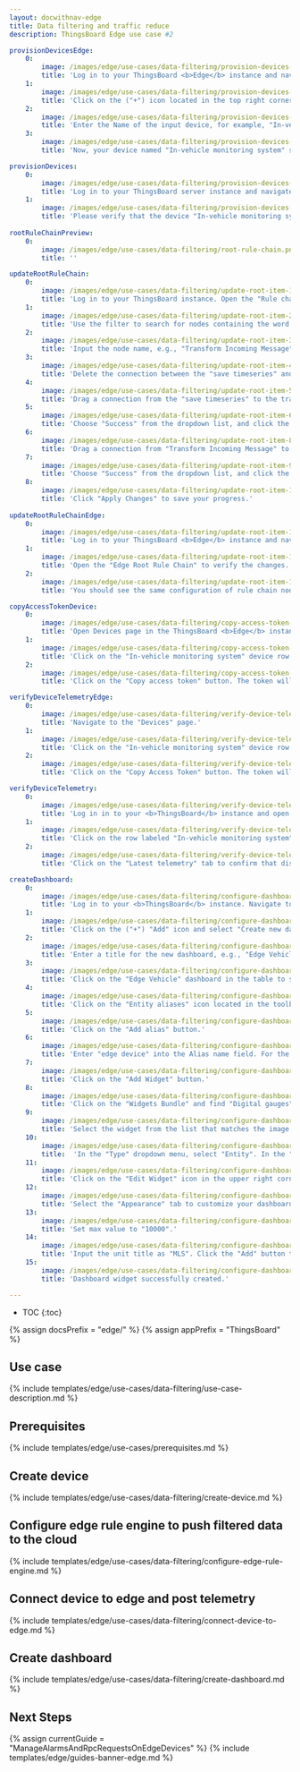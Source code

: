 ```yaml
---
layout: docwithnav-edge
title: Data filtering and traffic reduce
description: ThingsBoard Edge use case #2

provisionDevicesEdge:
    0:
        image: /images/edge/use-cases/data-filtering/provision-devices-item-1.png
        title: 'Log in to your ThingsBoard <b>Edge</b> instance and navigate to the "Devices" page.'
    1:
        image: /images/edge/use-cases/data-filtering/provision-devices-item-2.png 
        title: 'Click on the ("+") icon located in the top right corner. Then, click "Add new device" button.'
    2:
        image: /images/edge/use-cases/data-filtering/provision-devices-item-3.png
        title: 'Enter the Name of the input device, for example, "In-vehicle monitoring system", then click "Add" button.'
    3:
        image: /images/edge/use-cases/data-filtering/provision-devices-item-4.png
        title: 'Now, your device named "In-vehicle monitoring system" should appear in the devices table.'

provisionDevices:    
    0:
        image: /images/edge/use-cases/data-filtering/provision-devices-item-5.png
        title: 'Log in to your ThingsBoard server instance and navigate to the "Devices" page.'
    1:
        image: /images/edge/use-cases/data-filtering/provision-devices-item-6.png
        title: 'Please verify that the device "In-vehicle monitoring system" is listed in the devices list.'
        
rootRuleChainPreview:
    0:
        image: /images/edge/use-cases/data-filtering/root-rule-chain.png
        title: ''

updateRootRuleChain:
    0:
        image: /images/edge/use-cases/data-filtering/update-root-item-1.png
        title: 'Log in to your ThingsBoard instance. Open the "Rule chain templates" page. Navigate to "Edge management" and select "Rule chain templates". Finally, click on "Edge Root Rule Chain".'
    1:
        image: /images/edge/use-cases/data-filtering/update-root-item-2.png
        title: 'Use the filter to search for nodes containing the word "script". Drag the Script node (Transformation) to the rule chain.'
    2:
        image: /images/edge/use-cases/data-filtering/update-root-item-3.png
        title: 'Input the node name, e.g., "Transform Incoming Message" and add the JavaScript code (please copy and paste it from the snippet above) to send further only "distance" readings.'
    3:
        image: /images/edge/use-cases/data-filtering/update-root-item-4.png
        title: 'Delete the connection between the "save timeseries" and "push to cloud" nodes. Select the connection path, then click on the ("X") icon to delete it.'
    4:
        image: /images/edge/use-cases/data-filtering/update-root-item-5.png
        title: 'Drag a connection from the "save timeseries" to the transformation script node.'
    5:
        image: /images/edge/use-cases/data-filtering/update-root-item-6.png
        title: 'Choose "Success" from the dropdown list, and click the "Add" button.'
    6:
        image: /images/edge/use-cases/data-filtering/update-root-item-8.png
        title: 'Drag a connection from "Transform Incoming Message" to the "push to cloud" node.'
    7:
        image: /images/edge/use-cases/data-filtering/update-root-item-9.png
        title: 'Choose "Success" from the dropdown list, and click the "Add" button.'
    8:
        image: /images/edge/use-cases/data-filtering/update-root-item-10.png
        title: 'Click "Apply Changes" to save your progress.'
        
updateRootRuleChainEdge:
    0:
        image: /images/edge/use-cases/data-filtering/update-root-item-11.png
        title: 'Log in to your ThingsBoard <b>Edge</b> instance and navigate to the "Rule chains" page.'
    1:
        image: /images/edge/use-cases/data-filtering/update-root-item-12.png
        title: 'Open the "Edge Root Rule Chain" to verify the changes.'
    2:
        image: /images/edge/use-cases/data-filtering/update-root-item-13.png
        title: 'You should see the same configuration of rule chain nodes as on the cloud.'

copyAccessTokenDevice:
    0:
        image: /images/edge/use-cases/data-filtering/copy-access-token-item-1.png
        title: 'Open Devices page in the ThingsBoard <b>Edge</b> instance.'
    1:
        image: /images/edge/use-cases/data-filtering/copy-access-token-item-2.png
        title: 'Click on the "In-vehicle monitoring system" device row in the table to open device details.'
    2:
        image: /images/edge/use-cases/data-filtering/copy-access-token-item-3.png
        title: 'Click on the "Copy access token" button. The token will be copied to your clipboard.'

verifyDeviceTelemetryEdge:
    0:
        image: /images/edge/use-cases/data-filtering/verify-device-telemetry-item-1.png
        title: 'Navigate to the "Devices" page.' 
    1:
        image: /images/edge/use-cases/data-filtering/verify-device-telemetry-item-2.png
        title: 'Click on the "In-vehicle monitoring system" device row in the table to open the device details.'
    2:
        image: /images/edge/use-cases/data-filtering/verify-device-telemetry-item-3.png
        title: 'Click on the "Copy Access Token" button. The token will be copied to your clipboard.'

verifyDeviceTelemetry:
    0:
        image: /images/edge/use-cases/data-filtering/verify-device-telemetry-item-4.png
        title: 'Log in in to your <b>ThingsBoard</b> instance and open "Devices" page.'
    1:
        image: /images/edge/use-cases/data-filtering/verify-device-telemetry-item-5.png
        title: 'Click on the row labeled "In-vehicle monitoring system" in the table to view its details.'
    2:
        image: /images/edge/use-cases/data-filtering/verify-device-telemetry-item-6.png
        title: 'Click on the "Latest telemetry" tab to confirm that distance readings are successfully being pushed from the edge to the cloud.'

createDashboard:
    0:
        image: /images/edge/use-cases/data-filtering/configure-dashboards-item-1.png
        title: 'Log in to your <b>ThingsBoard</b> instance. Navigate to the "Dashboards" page.'
    1:
        image: /images/edge/use-cases/data-filtering/configure-dashboards-item-2.png
        title: 'Click on the ("+") "Add" icon and select "Create new dashboard".'
    2:
        image: /images/edge/use-cases/data-filtering/configure-dashboards-item-3.png
        title: 'Enter a title for the new dashboard, e.g., "Edge Vehicle". Click on the "Add" button to create the dashboard.'
    3:
        image: /images/edge/use-cases/data-filtering/configure-dashboards-item-4.png
        title: 'Click on the "Edge Vehicle" dashboard in the table to start editing it.'
    4:
        image: /images/edge/use-cases/data-filtering/configure-dashboards-item-5.png
        title: 'Click on the "Entity aliases" icon located in the toolbar at the top right to open the "Entity aliases" menu.'
    5:
        image: /images/edge/use-cases/data-filtering/configure-dashboards-item-6.png
        title: 'Click on the "Add alias" button.'
    6:
        image: /images/edge/use-cases/data-filtering/configure-dashboards-item-7.png
        title: 'Enter "edge device" into the Alias name field. For the Filter type, select "Single entity". In the Type field, choose "Device". Then, in the Device field, select "In-vehicle monitoring system". Finally, click the "Save" button.'
    7:
        image: /images/edge/use-cases/data-filtering/configure-dashboards-item-8.png
        title: 'Click on the "Add Widget" button.'
    8:
        image: /images/edge/use-cases/data-filtering/configure-dashboards-item-9.png
        title: 'Click on the "Widgets Bundle" and find "Digital gauges". Click on it to open the widget list group.'
    9:
        image: /images/edge/use-cases/data-filtering/configure-dashboards-item-10.png
        title: 'Select the widget from the list that matches the image provided in the guide, then click on it to start adding a data source.'
    10:
        image: /images/edge/use-cases/data-filtering/configure-dashboards-item-11.png
        title:  'In the "Type" dropdown menu, select "Entity". In the "Entity Alias" dropdown menu, select "edge device". In the "Data Key" field, select "distance". Then click the "Add" button to apply changes.'
    11:
        image: /images/edge/use-cases/data-filtering/configure-dashboards-item-12.png
        title: 'Click on the "Edit Widget" icon in the upper right corner of the widget to add style.'
    12:
        image: /images/edge/use-cases/data-filtering/configure-dashboards-item-13.png
        title: 'Select the "Appearance" tab to customize your dashboard widget.'
    13:
        image: /images/edge/use-cases/data-filtering/configure-dashboards-item-14.png
        title: 'Set max value to "10000".'
    14:
        image: /images/edge/use-cases/data-filtering/configure-dashboards-item-15.png
        title: 'Input the unit title as "MLS". Click the "Add" button to apply changes.'
    15:
        image: /images/edge/use-cases/data-filtering/configure-dashboards-item-16.png
        title: 'Dashboard widget successfully created.'

---
```

* TOC
{:toc}

{% assign docsPrefix = "edge/" %}
{% assign appPrefix = "ThingsBoard" %}

## Use case

{% include templates/edge/use-cases/data-filtering/use-case-description.md %}

## Prerequisites

{% include templates/edge/use-cases/prerequisites.md %}

## Create device

{% include templates/edge/use-cases/data-filtering/create-device.md %}

## Configure edge rule engine to push filtered data to the cloud

{% include templates/edge/use-cases/data-filtering/configure-edge-rule-engine.md %}

## Connect device to edge and post telemetry

{% include templates/edge/use-cases/data-filtering/connect-device-to-edge.md %}

## Create dashboard

{% include templates/edge/use-cases/data-filtering/create-dashboard.md %}

## Next Steps

{% assign currentGuide = "ManageAlarmsAndRpcRequestsOnEdgeDevices" %}
{% include templates/edge/guides-banner-edge.md %}